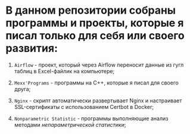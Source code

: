 # В данном репозитории собраны программы и проекты, которые я писал только для себя или своего развития:

1. ` Airflow ` - проект, который через Airflow переносит данные из гугл таблиц в Excel-файлик на компьютере;

2. ` Mexx'Programs ` - программы на C++, которые я писал для своего друга;

3. ` Nginx ` - скрипт автоматически развертывает Nginx и настраивает SSL-сертификаты с использованием Certbot в Docker;

4. ` Nonparametric Statistic ` - программы выполняющие анализ методами *непараметрической статистики*;